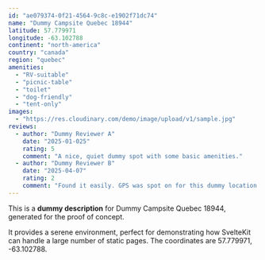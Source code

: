 ```yaml
---
id: "ae079374-0f21-4564-9c8c-e1902f71dc74"
name: "Dummy Campsite Quebec 18944"
latitude: 57.779971
longitude: -63.102788
continent: "north-america"
country: "canada"
region: "quebec"
amenities:
  - "RV-suitable"
  - "picnic-table"
  - "toilet"
  - "dog-friendly"
  - "tent-only"
images:
  - "https://res.cloudinary.com/demo/image/upload/v1/sample.jpg"
reviews:
  - author: "Dummy Reviewer A"
    date: "2025-01-025"
    rating: 5
    comment: "A nice, quiet dummy spot with some basic amenities."
  - author: "Dummy Reviewer B"
    date: "2025-04-07"
    rating: 2
    comment: "Found it easily. GPS was spot on for this dummy location."
---
```


This is a **dummy description** for Dummy Campsite Quebec 18944, generated for the proof of concept.

It provides a serene environment, perfect for demonstrating how SvelteKit can handle a large number of static pages. The coordinates are 57.779971, -63.102788.
